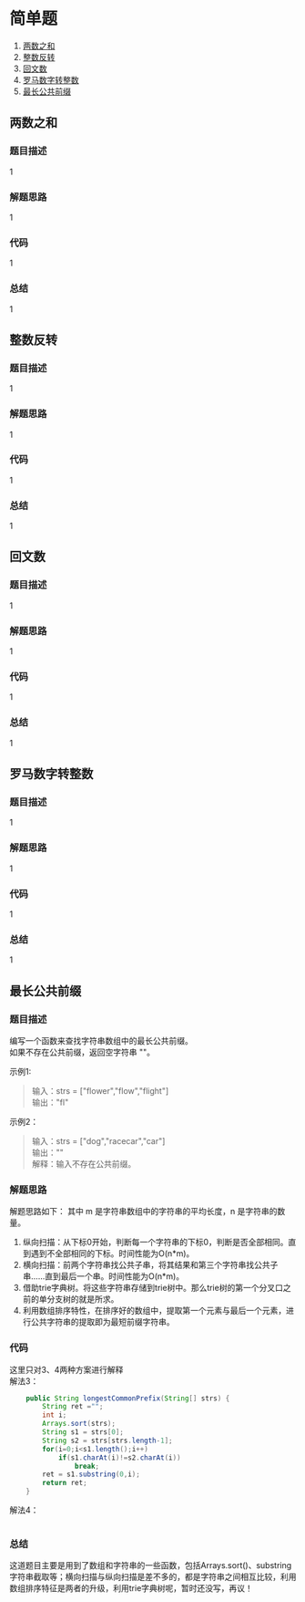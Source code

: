 # 简单题
1. <a href = "#1">两数之和</a>
2. <a href = "#2">整数反转</a>
3. <a href = "#3">回文数</a>
4. <a href = "#4">罗马数字转整数</a>
5. <a href = "#5">最长公共前缀</a>

## <span id = "1">两数之和<span>
### 题目描述
1
### 解题思路
1
### 代码
1
### 总结
1

## <span id = "2">整数反转<span>
### 题目描述
1
### 解题思路
1
### 代码
1
### 总结
1

## <span id = "3">回文数<span>
### 题目描述
1
### 解题思路
1
### 代码
1
### 总结
1

## <span id = "4">罗马数字转整数<span>
### 题目描述
1
### 解题思路
1
### 代码
1
### 总结
1

## <span id = "5">最长公共前缀<span>
### 题目描述
编写一个函数来查找字符串数组中的最长公共前缀。<br>
如果不存在公共前缀，返回空字符串 ""。


示例1:<br>
>输入：strs = ["flower","flow","flight"]<br>
>输出："fl"


示例2：
>输入：strs = ["dog","racecar","car"]<br>
>输出：""<br>
>解释：输入不存在公共前缀。

### 解题思路
解题思路如下：
其中 m 是字符串数组中的字符串的平均长度，n 是字符串的数量。

1. 纵向扫描：从下标0开始，判断每一个字符串的下标0，判断是否全部相同。直到遇到不全部相同的下标。时间性能为O(n*m)。
2. 横向扫描：前两个字符串找公共子串，将其结果和第三个字符串找公共子串……直到最后一个串。时间性能为O(n*m)。
3. 借助trie字典树。将这些字符串存储到trie树中。那么trie树的第一个分叉口之前的单分支树的就是所求。
4. 利用数组排序特性，在排序好的数组中，提取第一个元素与最后一个元素，进行公共字符串的提取即为最短前缀字符串。

### 代码
这里只对3、4两种方案进行解释<br>
解法3：
```java
    public String longestCommonPrefix(String[] strs) {
        String ret ="";
        int i;
        Arrays.sort(strs);
        String s1 = strs[0];
        String s2 = strs[strs.length-1];
        for(i=0;i<s1.length();i++)
            if(s1.charAt(i)!=s2.charAt(i))
                break;
        ret = s1.substring(0,i);
        return ret;
    }
```
解法4：
```java

```
### 总结
这道题目主要是用到了数组和字符串的一些函数，包括Arrays.sort()、substring字符串截取等；横向扫描与纵向扫描是差不多的，都是字符串之间相互比较，利用数组排序特征是两者的升级，利用trie字典树呢，暂时还没写，再议！
